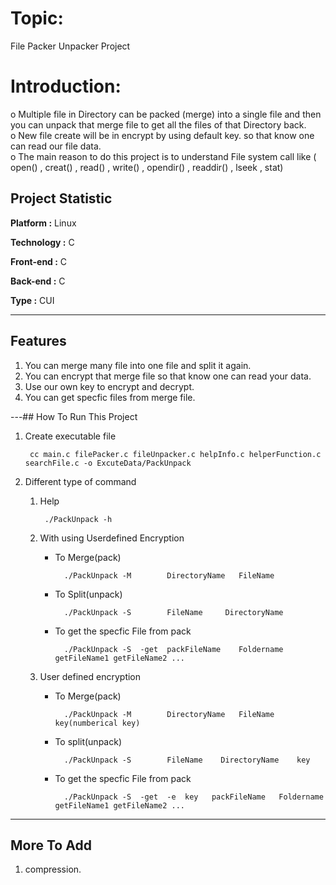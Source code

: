 # Topic:
File Packer Unpacker Project
# Introduction:
o Multiple file in Directory can be packed (merge) into a single file and then you can unpack that merge file to get all the files of that Directory back.  
o New file create will be in encrypt by using default key. so that know one can read our file data.  
o The main reason to do this project is to understand File system call like ( open() , creat() , read() , write() , opendir() , readdir() , lseek , stat)  
## Project Statistic
__Platform :__ Linux

__Technology :__ C

__Front-end :__ C

__Back-end :__ C

__Type :__ CUI

---

## Features

1. You can merge many file into one file and split it again.
2. You can encrypt that merge file so that know one can read your data.
3. Use our own key to encrypt and decrypt.
4. You can get specfic files from merge file.

---## How To Run This Project

1. Create executable file

        cc main.c filePacker.c fileUnpacker.c helpInfo.c helperFunction.c searchFile.c -o ExcuteData/PackUnpack

2. Different type of command

    1. Help

            ./PackUnpack -h

    2. With using Userdefined Encryption

        - To Merge(pack)

                ./PackUnpack -M        DirectoryName   FileName

        - To Split(unpack)

                ./PackUnpack -S        FileName     DirectoryName

        - To get the specfic File from pack

                ./PackUnpack -S  -get  packFileName    Foldername    getFileName1 getFileName2 ...

    3. User defined encryption

        - To Merge(pack)

                ./PackUnpack -M        DirectoryName   FileName     key(numberical key)

        - To split(unpack)

                ./PackUnpack -S        FileName    DirectoryName    key

        - To get the specfic File from pack

                ./PackUnpack -S  -get  -e  key   packFileName   Foldername   getFileName1 getFileName2 ...

---

## More To Add

1. compression.
